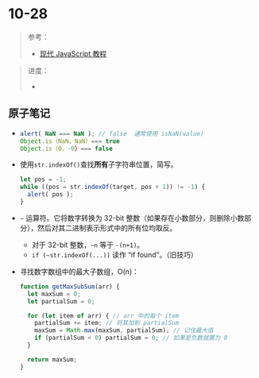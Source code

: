 # 10-28

> 参考：
>
> - [现代 JavaScript 教程](https://zh.javascript.info/)

> 进度：
>
> - 

## 原子笔记

- ```javascript
  alert( NaN === NaN ); // false  通常使用 isNaN(value)
  Object.is（NaN，NaN）=== true
  Object.is（0，-0）=== false
  ```

- 使用`str.indexOf()`查找**所有**子字符串位置，简写。

  ```javascript
  let pos = -1;
  while ((pos = str.indexOf(target, pos + 1)) != -1) {
    alert( pos );
  }
  ```

- `~` 运算符。它将数字转换为 32-bit 整数（如果存在小数部分，则删除小数部分），然后对其二进制表示形式中的所有位均取反。

  - 对于 32-bit 整数，`~n` 等于 `-(n+1)`。
  - `if (~str.indexOf(...))` 读作 “if found”。（旧技巧）

- 寻找数字数组中的最大子数组，O(n)：

  ```javascript
  function getMaxSubSum(arr) {
    let maxSum = 0;
    let partialSum = 0;
  
    for (let item of arr) { // arr 中的每个 item
      partialSum += item; // 将其加到 partialSum
      maxSum = Math.max(maxSum, partialSum); // 记住最大值
      if (partialSum < 0) partialSum = 0; // 如果是负数就置为 0
    }
  
    return maxSum;
  }
  ```